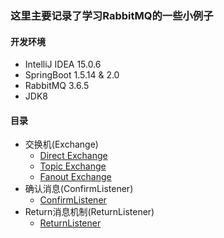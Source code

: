 ### 这里主要记录了学习RabbitMQ的一些小例子

#### 开发环境
- IntelliJ IDEA 15.0.6
- SpringBoot 1.5.14 & 2.0
- RabbitMQ 3.6.5
- JDK8

#### 目录
- 交换机(Exchange)
  - [Direct Exchange](https://github.com/WavyPeng/RabbitMQ-API/tree/master/src/main/java/com/wavy/rabbitmq/api/exchange/direct)
  - [Topic Exchange](https://github.com/WavyPeng/RabbitMQ-API/tree/master/src/main/java/com/wavy/rabbitmq/api/exchange/topic)
  - [Fanout Exchange](https://github.com/WavyPeng/RabbitMQ-API/tree/master/src/main/java/com/wavy/rabbitmq/api/exchange/fanout)
- 确认消息(ConfirmListener)
  - [ConfirmListener](https://github.com/WavyPeng/RabbitMQ-API/tree/master/src/main/java/com/wavy/rabbitmq/api/confirm)
- Return消息机制(ReturnListener)
  - [ReturnListener](https://github.com/WavyPeng/RabbitMQ-API/tree/master/src/main/java/com/wavy/rabbitmq/api/returnListener)


